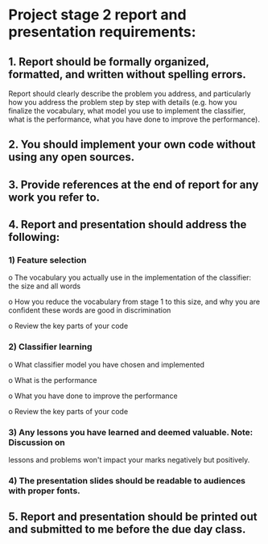 # Project stage 2 report and presentation requirements:

## 1. Report should be formally organized, formatted, and written without spelling errors.

Report should clearly describe the problem you address, and particularly how you
address the problem step by step with details (e.g. how you finalize the vocabulary,
what model you use to implement the classifier, what is the performance, what you
have done to improve the performance).

## 2. You should implement your own code without using any open sources.

## 3. Provide references at the end of report for any work you refer to.

## 4. Report and presentation should address the following:
### 1) Feature selection

o The vocabulary you actually use in the implementation of the classifier:
the size and all words

o How you reduce the vocabulary from stage 1 to this size, and why you
are confident these words are good in discrimination

o Review the key parts of your code

### 2) Classifier learning

o What classifier model you have chosen and implemented

o What is the performance

o What you have done to improve the performance

o Review the key parts of your code

### 3) Any lessons you have learned and deemed valuable. Note: Discussion on
lessons and problems won't impact your marks negatively but positively.

### 4) The presentation slides should be readable to audiences with proper fonts.

## 5. Report and presentation should be printed out and submitted to me before the due day class. 